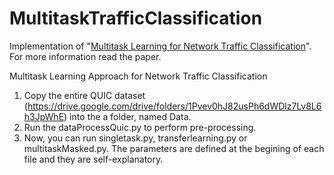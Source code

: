 # MultitaskTrafficClassification
Implementation of "[Multitask Learning for Network Traffic Classification](https://arxiv.org/abs/1906.05248)". For more information read the paper.

Multitask Learning Approach for Network Traffic Classification

1. Copy the entire QUIC dataset (https://drive.google.com/drive/folders/1Pvev0hJ82usPh6dWDlz7Lv8L6h3JpWhE) into the a folder, named Data.
2. Run the dataProcessQuic.py to perform pre-processing.
3. Now, you can run singletask.py, transferlearning.py or multitaskMasked.py. The parameters are defined at the begining of each file and they are self-explanatory.
